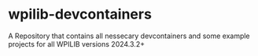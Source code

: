 # wpilib-devcontainers
A Repository that contains all nessecary devcontainers and some example projects for all WPILIB versions 2024.3.2+

